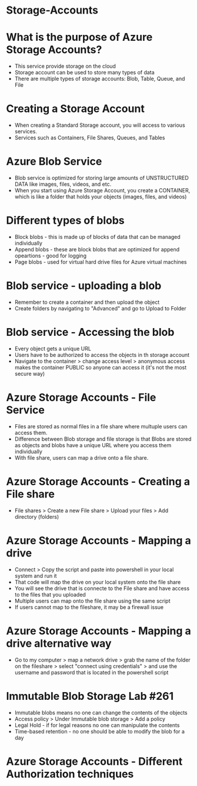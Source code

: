 # Storage-Accounts

# What is the purpose of Azure Storage Accounts?
- This service provide storage on the cloud
- Storage account can be used to store many types of data
- There are multiple types of storage accounts: Blob, Table, Queue, and File

# Creating a Storage Account
- When creating a Standard Storage account, you will access to various services.
- Services such as Containers, File Shares, Queues, and Tables


# Azure Blob Service
- Blob service is optimized for storing large amounts of UNSTRUCTURED DATA like images, files, videos, and etc.
- When you start using Azure Storage Account, you create a CONTAINER, which is like a folder that holds your objects (images, files, and videos)


# Different types of blobs
- Block blobs - this is made up of blocks of data that can be managed individually
- Append blobs - these are block blobs that are optimized for append opeartions - good for logging
- Page blobs - used for virtual hard drive files for Azure virtual machines

# Blob service - uploading a blob
- Remember to create a container and then upload the object
- Create folders by navigating to "Advanced" and go to Upload to Folder

# Blob service - Accessing the blob
- Every object gets a unique URL
- Users have to be authorized to access the objects in th storage account
- Navigate to the container > change access level > anonymous access makes the container PUBLIC so anyone can access it (it's not the most secure way)


# Azure Storage Accounts - File Service
- Files are stored as normal files in a file share where multuple users can access them.
- Difference between Blob storage and file storage is that Blobs are stored as objects and blobs have a unique URL where you access them individually
- With file share, users can map a drive onto a file share.

# Azure Storage Accounts - Creating a File share
- File shares > Create a new File share > Upload your files > Add directory (folders)

# Azure Storage Accounts - Mapping a drive
- Connect > Copy the script and paste into powershell in your local system and run it
- That code will map the drive on your local system onto the file share
- You will see the drive that is connecte to the File share and have access to the files that you uploaded 
- Multiple users can map onto the file share using the same script
- If users cannot map to the fileshare, it may be a firewall issue

# Azure Storage Accounts - Mapping a drive alternative way
- Go to my computer > map a network drive > grab the name of the folder on the fileshare > select "connect using credentials" > and use the username and password that is located in the powershell script

# Immutable Blob Storage Lab #261
- Immutable blobs means no one can change the contents of the objects
- Access policy > Under Immutable blob storage > Add a policy 
- Legal Hold - if for legal reasons no one can manipulate the contents
- Time-based retention - no one should be able to modify the blob for a day

# Azure Storage Accounts - Different Authorization techniques

